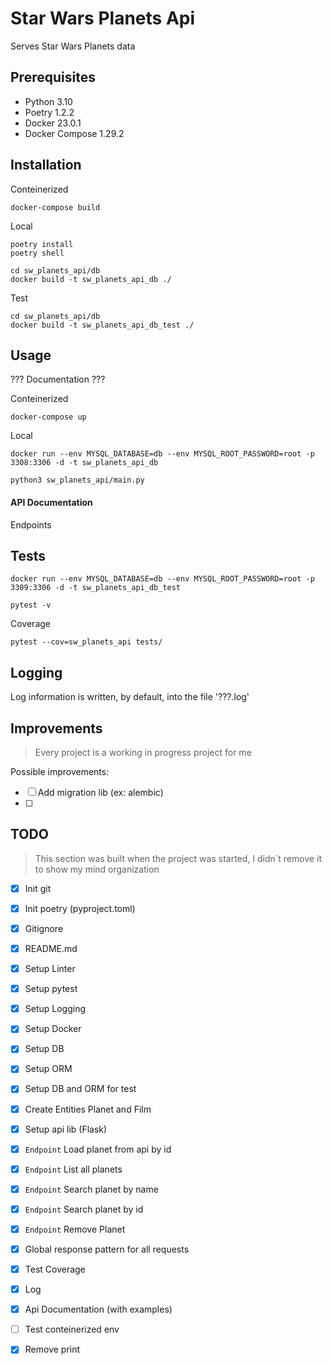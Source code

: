 # Star Wars Planets Api

Serves Star Wars Planets data

## Prerequisites

- Python 3.10
- Poetry 1.2.2
- Docker 23.0.1
- Docker Compose 1.29.2

## Installation
Conteinerized
```
docker-compose build
```

Local
```
poetry install
poetry shell

cd sw_planets_api/db
docker build -t sw_planets_api_db ./
```

Test
```
cd sw_planets_api/db
docker build -t sw_planets_api_db_test ./
```

## Usage
??? Documentation ??? 

Conteinerized
```
docker-compose up
```

Local
```
docker run --env MYSQL_DATABASE=db --env MYSQL_ROOT_PASSWORD=root -p 3308:3306 -d -t sw_planets_api_db

python3 sw_planets_api/main.py
```

#### API Documentation
Endpoints



## Tests
```
docker run --env MYSQL_DATABASE=db --env MYSQL_ROOT_PASSWORD=root -p 3309:3306 -d -t sw_planets_api_db_test

pytest -v
```

Coverage
```
pytest --cov=sw_planets_api tests/
```

## Logging

Log information is written, by default, into the file '???.log'


## Improvements

> Every project is a working in progress project for me

Possible improvements:

- [ ] Add migration lib (ex: alembic)
- [ ] 


## TODO

> This section was built when the project was started, I didn`t remove it to show my mind organization

- [x] Init git
- [x] Init poetry (pyproject.toml)
- [x] Gitignore
- [x] README.md
- [x] Setup Linter
- [x] Setup pytest
- [x] Setup Logging
- [x] Setup Docker
- [x] Setup DB
- [x] Setup ORM
- [x] Setup DB and ORM for test
- [x] Create Entities Planet and Film
- [x] Setup api lib (Flask)
- [x] `Endpoint` Load planet from api by id
- [x] `Endpoint` List all planets
- [x] `Endpoint` Search planet by name
- [x] `Endpoint` Search planet by id
- [x] `Endpoint` Remove Planet
- [x] Global response pattern for all requests
- [x] Test Coverage
- [x] Log
- [x] Api Documentation (with examples)

- [ ] Test conteinerized env
- [x] Remove print
